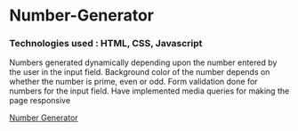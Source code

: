 # Number-Generator
### Technologies used : HTML, CSS, Javascript

Numbers generated dynamically depending upon the number entered by the user in the input field.
Background color of the number depends on whether the number is prime, even or odd.
Form validation done for numbers for the input field.
Have implemented media queries for making the page responsive

[Number Generator](https://compassionate-heyrovsky-0b7efa.netlify.app/)

